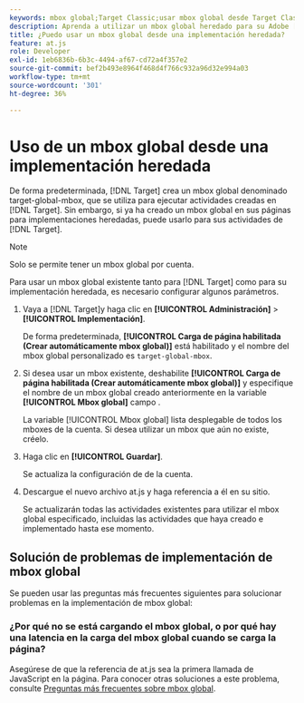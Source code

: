 ```yaml
---
keywords: mbox global;Target Classic;usar mbox global desde Target Classic
description: Aprenda a utilizar un mbox global heredado para su Adobe [!DNL Target] actividades si ya ha creado un mbox global en sus páginas para implementaciones heredadas.
title: ¿Puedo usar un mbox global desde una implementación heredada?
feature: at.js
role: Developer
exl-id: 1eb6836b-6b3c-4494-af67-cd72a4f357e2
source-git-commit: bef2b493e8964f468d4f766c932a96d32e994a03
workflow-type: tm+mt
source-wordcount: '301'
ht-degree: 36%

---
```


# Uso de un mbox global desde una implementación heredada

De forma predeterminada, [!DNL Target] crea un mbox global denominado target-global-mbox, que se utiliza para ejecutar actividades creadas en [!DNL Target]. Sin embargo, si ya ha creado un mbox global en sus páginas para implementaciones heredadas, puede usarlo para sus actividades de [!DNL Target].

>[!NOTE]
>
>Solo se permite tener un mbox global por cuenta.

Para usar un mbox global existente tanto para [!DNL Target] como para su implementación heredada, es necesario configurar algunos parámetros.

1. Vaya a [!DNL Target]y haga clic en **[!UICONTROL Administración]** > **[!UICONTROL Implementación]**.

   De forma predeterminada, **[!UICONTROL Carga de página habilitada (Crear automáticamente mbox global)]** está habilitado y el nombre del mbox global personalizado es `target-global-mbox`.

1. Si desea usar un mbox existente, deshabilite **[!UICONTROL Carga de página habilitada (Crear automáticamente mbox global)]** y especifique el nombre de un mbox global creado anteriormente en la variable **[!UICONTROL Mbox global]** campo .

   La variable [!UICONTROL Mbox global] lista desplegable de todos los mboxes de la cuenta. Si desea utilizar un mbox que aún no existe, créelo.

1. Haga clic en **[!UICONTROL Guardar]**.

   Se actualiza la configuración de de la cuenta.

1. Descargue el nuevo archivo at.js y haga referencia a él en su sitio.

   Se actualizarán todas las actividades existentes para utilizar el mbox global especificado, incluidas las actividades que haya creado e implementado hasta ese momento.

## Solución de problemas de implementación de mbox global

Se pueden usar las preguntas más frecuentes siguientes para solucionar problemas en la implementación de mbox global:

### ¿Por qué no se está cargando el mbox global, o por qué hay una latencia en la carga del mbox global cuando se carga la página?

Asegúrese de que la referencia de at.js sea la primera llamada de JavaScript en la página. Para conocer otras soluciones a este problema, consulte [Preguntas más frecuentes sobre mbox global](/help/c-implementing-target/c-implementing-target-for-client-side-web/c-target-atjs-faq/global-mbox-frequently-asked-questions.md).
